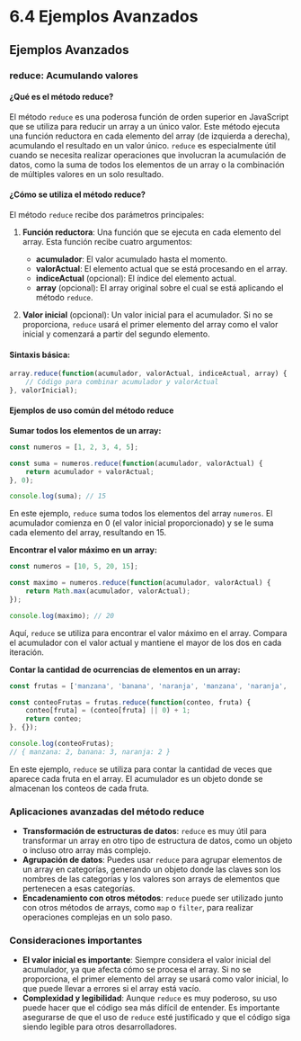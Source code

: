 # 6.4 Ejemplos Avanzados

## Ejemplos Avanzados

### reduce: Acumulando valores

#### ¿Qué es el método reduce?

El método `reduce` es una poderosa función de orden superior en JavaScript que se utiliza para reducir un array a un único valor. Este método ejecuta una función reductora en cada elemento del array (de izquierda a derecha), acumulando el resultado en un valor único. `reduce` es especialmente útil cuando se necesita realizar operaciones que involucran la acumulación de datos, como la suma de todos los elementos de un array o la combinación de múltiples valores en un solo resultado.

#### ¿Cómo se utiliza el método reduce?

El método `reduce` recibe dos parámetros principales:

1. **Función reductora**: Una función que se ejecuta en cada elemento del array. Esta función recibe cuatro argumentos:
    - **acumulador**: El valor acumulado hasta el momento.
    - **valorActual**: El elemento actual que se está procesando en el array.
    - **indiceActual** (opcional): El índice del elemento actual.
    - **array** (opcional): El array original sobre el cual se está aplicando el método `reduce`.

2. **Valor inicial** (opcional): Un valor inicial para el acumulador. Si no se proporciona, `reduce` usará el primer elemento del array como el valor inicial y comenzará a partir del segundo elemento.

#### Sintaxis básica:

```javascript
array.reduce(function(acumulador, valorActual, indiceActual, array) {
    // Código para combinar acumulador y valorActual
}, valorInicial);
```

#### Ejemplos de uso común del método reduce

**Sumar todos los elementos de un array:**

```javascript
const numeros = [1, 2, 3, 4, 5];

const suma = numeros.reduce(function(acumulador, valorActual) {
    return acumulador + valorActual;
}, 0);

console.log(suma); // 15
```

En este ejemplo, `reduce` suma todos los elementos del array `numeros`. El acumulador comienza en 0 (el valor inicial proporcionado) y se le suma cada elemento del array, resultando en 15.

**Encontrar el valor máximo en un array:**

```javascript
const numeros = [10, 5, 20, 15];

const maximo = numeros.reduce(function(acumulador, valorActual) {
    return Math.max(acumulador, valorActual);
});

console.log(maximo); // 20
```

Aquí, `reduce` se utiliza para encontrar el valor máximo en el array. Compara el acumulador con el valor actual y mantiene el mayor de los dos en cada iteración.

**Contar la cantidad de ocurrencias de elementos en un array:**

```javascript
const frutas = ['manzana', 'banana', 'naranja', 'manzana', 'naranja', 'banana', 'banana'];

const conteoFrutas = frutas.reduce(function(conteo, fruta) {
    conteo[fruta] = (conteo[fruta] || 0) + 1;
    return conteo;
}, {});

console.log(conteoFrutas);
// { manzana: 2, banana: 3, naranja: 2 }
```

En este ejemplo, `reduce` se utiliza para contar la cantidad de veces que aparece cada fruta en el array. El acumulador es un objeto donde se almacenan los conteos de cada fruta.

### Aplicaciones avanzadas del método reduce

- **Transformación de estructuras de datos**: `reduce` es muy útil para transformar un array en otro tipo de estructura de datos, como un objeto o incluso otro array más complejo.
- **Agrupación de datos**: Puedes usar `reduce` para agrupar elementos de un array en categorías, generando un objeto donde las claves son los nombres de las categorías y los valores son arrays de elementos que pertenecen a esas categorías.
- **Encadenamiento con otros métodos**: `reduce` puede ser utilizado junto con otros métodos de arrays, como `map` o `filter`, para realizar operaciones complejas en un solo paso.

### Consideraciones importantes

- **El valor inicial es importante**: Siempre considera el valor inicial del acumulador, ya que afecta cómo se procesa el array. Si no se proporciona, el primer elemento del array se usará como valor inicial, lo que puede llevar a errores si el array está vacío.
- **Complexidad y legibilidad**: Aunque `reduce` es muy poderoso, su uso puede hacer que el código sea más difícil de entender. Es importante asegurarse de que el uso de `reduce` esté justificado y que el código siga siendo legible para otros desarrolladores.